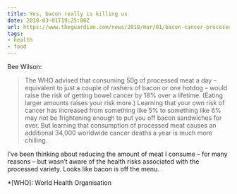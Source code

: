 ```yaml
---
title: Yes, bacon really is killing us
date: 2018-03-01T19:25:00Z
url: https://www.theguardian.com/news/2018/mar/01/bacon-cancer-processed-meats-nitrates-nitrites-sausages
tags:
- health
- food
---
```

Bee Wilson:

> The WHO advised that consuming 50g of processed meat a day – equivalent to just a couple of rashers of bacon or one hotdog – would raise the risk of getting bowel cancer by 18% over a lifetime. (Eating larger amounts raises your risk more.) Learning that your own risk of cancer has increased from something like 5% to something like 6% may not be frightening enough to put you off bacon sandwiches for ever. But learning that consumption of processed meat causes an additional 34,000 worldwide cancer deaths a year is much more chilling.

I’ve been thinking about reducing the amount of meat I consume – for many reasons – but wasn’t aware of the health risks associated with the processed variety. Looks like bacon is off the menu.

*[WHO]: World Health Organisation
